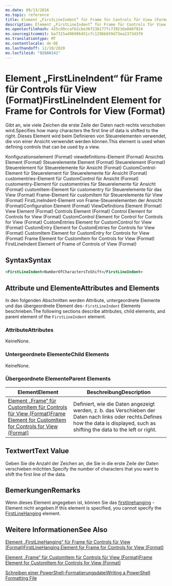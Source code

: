 ```yaml
---
ms.date: 09/13/2016
ms.topic: reference
title: Element „FirstLineIndent“ für Frame für Controls für View (Format)
description: Element „FirstLineIndent“ für Frame für Controls für View (Format)
ms.openlocfilehash: 425cd9ccafb2cbe36f238177fc73923da048f924
ms.sourcegitcommit: ba7315a496986451cfc1296b659d73ea2373d3f0
ms.translationtype: MT
ms.contentlocale: de-DE
ms.lasthandoff: 12/10/2020
ms.locfileid: "92660141"
---
```

# <a name="firstlineindent-element-for-frame-for-controls-for-view-format"></a><span data-ttu-id="6a3f6-103">Element „FirstLineIndent“ für Frame für Controls für View (Format)</span><span class="sxs-lookup"><span data-stu-id="6a3f6-103">FirstLineIndent Element for Frame for Controls for View (Format)</span></span>

<span data-ttu-id="6a3f6-104">Gibt an, wie viele Zeichen die erste Zeile der Daten nach rechts verschoben wird.</span><span class="sxs-lookup"><span data-stu-id="6a3f6-104">Specifies how many characters the first line of data is shifted to the right.</span></span> <span data-ttu-id="6a3f6-105">Dieses Element wird beim Definieren von Steuerelementen verwendet, die von einer Ansicht verwendet werden können.</span><span class="sxs-lookup"><span data-stu-id="6a3f6-105">This element is used when defining controls that can be used by a view.</span></span>

<span data-ttu-id="6a3f6-106">Konfigurationselement (Format) viewdefinitions-Element (Format) Ansichts Element (Format) Steuerelemente Element (Format) Steuerelement (Format) Steuerelement für Steuerelemente für Ansicht (Format) CustomControl-Element für Steuerelement für Steuerelemente für Ansicht (Format) customentries-Element für CustomControl für Ansicht (Format) customentry-Element für customentries für Steuerelemente für Ansicht (Format) customItem-Element für customentry für Steuerelemente für das View (Format) Frame-Element für customItem für Steuerelemente für View (Format) FirstLineIndent-Element von Frame-Steuerelementen der Ansicht (Format)</span><span class="sxs-lookup"><span data-stu-id="6a3f6-106">Configuration Element (Format) ViewDefinitions Element (Format) View Element (Format) Controls Element (Format) Control Element for Controls for View (Format) CustomControl Element for Control for Controls for View (Format) CustomEntries Element for CustomControl for View (Format) CustomEntry Element for CustomEntries for Controls for View (Format) CustomItem Element for CustomEntry for Controls for View (Format) Frame Element for CustomItem for Controls for View (Format) FirstLineIndent Element of Frame of Controls of View (Format)</span></span>

## <a name="syntax"></a><span data-ttu-id="6a3f6-107">Syntax</span><span class="sxs-lookup"><span data-stu-id="6a3f6-107">Syntax</span></span>

```xml
<FirstLineIndent>NumberOfCharactersToShift</FirstLineIndent>
```

## <a name="attributes-and-elements"></a><span data-ttu-id="6a3f6-108">Attribute und Elemente</span><span class="sxs-lookup"><span data-stu-id="6a3f6-108">Attributes and Elements</span></span>

<span data-ttu-id="6a3f6-109">In den folgenden Abschnitten werden Attribute, untergeordnete Elemente und das übergeordnete Element des- `FirstLineIndent` Elements beschrieben.</span><span class="sxs-lookup"><span data-stu-id="6a3f6-109">The following sections describe attributes, child elements, and parent element of the `FirstLineIndent` element.</span></span>

### <a name="attributes"></a><span data-ttu-id="6a3f6-110">Attribute</span><span class="sxs-lookup"><span data-stu-id="6a3f6-110">Attributes</span></span>

<span data-ttu-id="6a3f6-111">Keine</span><span class="sxs-lookup"><span data-stu-id="6a3f6-111">None.</span></span>

### <a name="child-elements"></a><span data-ttu-id="6a3f6-112">Untergeordnete Elemente</span><span class="sxs-lookup"><span data-stu-id="6a3f6-112">Child Elements</span></span>

<span data-ttu-id="6a3f6-113">Keine</span><span class="sxs-lookup"><span data-stu-id="6a3f6-113">None.</span></span>

### <a name="parent-elements"></a><span data-ttu-id="6a3f6-114">Übergeordnete Elemente</span><span class="sxs-lookup"><span data-stu-id="6a3f6-114">Parent Elements</span></span>

|<span data-ttu-id="6a3f6-115">Element</span><span class="sxs-lookup"><span data-stu-id="6a3f6-115">Element</span></span>|<span data-ttu-id="6a3f6-116">Beschreibung</span><span class="sxs-lookup"><span data-stu-id="6a3f6-116">Description</span></span>|
|-------------|-----------------|
|[<span data-ttu-id="6a3f6-117">Element „Frame“ für CustomItem für Controls für View (Format)</span><span class="sxs-lookup"><span data-stu-id="6a3f6-117">Frame Element for CustomItem for Controls for View (Format)</span></span>](./frame-element-for-customitem-for-controls-for-view-format.md)|<span data-ttu-id="6a3f6-118">Definiert, wie die Daten angezeigt werden, z. b. das Verschieben der Daten nach links oder rechts.</span><span class="sxs-lookup"><span data-stu-id="6a3f6-118">Defines how the data is displayed, such as shifting the data to the left or right.</span></span>|

## <a name="text-value"></a><span data-ttu-id="6a3f6-119">Textwert</span><span class="sxs-lookup"><span data-stu-id="6a3f6-119">Text Value</span></span>

<span data-ttu-id="6a3f6-120">Geben Sie die Anzahl der Zeichen an, die Sie in die erste Zeile der Daten verschieben möchten.</span><span class="sxs-lookup"><span data-stu-id="6a3f6-120">Specify the number of characters that you want to shift the first line of the data.</span></span>

## <a name="remarks"></a><span data-ttu-id="6a3f6-121">Bemerkungen</span><span class="sxs-lookup"><span data-stu-id="6a3f6-121">Remarks</span></span>

<span data-ttu-id="6a3f6-122">Wenn dieses Element angegeben ist, können Sie das [firstlinehanging](./firstlinehanging-element-for-frame-for-controls-for-view-format.md) -Element nicht angeben.</span><span class="sxs-lookup"><span data-stu-id="6a3f6-122">If this element is specified, you cannot specify the [FirstLineHanging](./firstlinehanging-element-for-frame-for-controls-for-view-format.md) element.</span></span>

## <a name="see-also"></a><span data-ttu-id="6a3f6-123">Weitere Informationen</span><span class="sxs-lookup"><span data-stu-id="6a3f6-123">See Also</span></span>

[<span data-ttu-id="6a3f6-124">Element „FirstLineHanging“ für Frame für Controls für View (Format)</span><span class="sxs-lookup"><span data-stu-id="6a3f6-124">FirstLineHanging Element for Frame for Controls for View (Format)</span></span>](./firstlinehanging-element-for-frame-for-controls-for-view-format.md)

[<span data-ttu-id="6a3f6-125">Element „Frame“ für CustomItem für Controls für View (Format)</span><span class="sxs-lookup"><span data-stu-id="6a3f6-125">Frame Element for CustomItem for Controls for View (Format)</span></span>](./frame-element-for-customitem-for-controls-for-view-format.md)

[<span data-ttu-id="6a3f6-126">Schreiben einer PowerShell-Formatierungsdatei</span><span class="sxs-lookup"><span data-stu-id="6a3f6-126">Writing a PowerShell Formatting File</span></span>](./writing-a-powershell-formatting-file.md)
